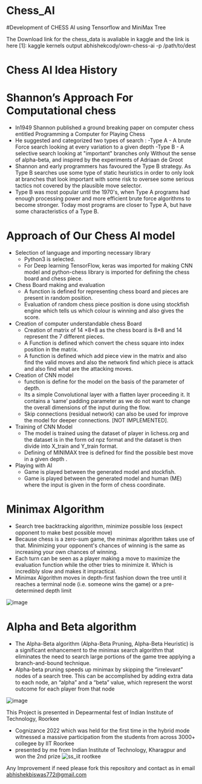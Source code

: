 # Chess_AI
#Development of CHESS AI using Tensorflow and MiniMax Tree 

The Download link for the chess_data is avaliable in kaggle and the link is here 
[1]: kaggle kernels output abhishekcody/own-chess-ai -p /path/to/dest

# Chess AI Idea History
# Shannon’s Approach For Computational chess

- In1949 Shannon published a ground breaking paper on computer chess entitled Programming a Computer for Playing Chess
- He suggested and categorized two types of search :
   -Type A - A brute Force search looking at every variation to a given depth
   -Type B - A selective search looking at "important" branches only Without the sense of alpha-beta, and inspired by the experiments of Adriaan de Groot
- Shannon and early programmers has favoured the Type B strategy.  As Type B searches use some type of static heuristics in order to only look at branches that look important  with some risk to oversee some serious tactics not covered by the plausible move selector. 
- Type B was most popular until the 1970's, when Type A programs had enough processing power and more efficient brute force algorithms to become stronger. Today most programs are closer to Type A, but have some characteristics of a Type B.


# Approach of Our Chess AI model
- Selection of language and importing necessary library
  - Python3 is selected.
  - For Deep learning TensorFlow, keras was imported for making CNN model and python-chess library is imported for defining the chess board and chess piece.
- Chess Board making and evaluation
  - A function is defined for representing chess board and pieces are present in random position.  
  - Evaluation of random chess piece position is done using stockfish engine which tells us which colour is winning and also gives the score.
- Creation of computer understandable chess Board
  - Creation of matrix of 14 ×8×8 as the chess board is 8×8 and 14 represent the 7 different pieces.
  - A Function is defined which convert the chess square into index position in the matrix.
  - A function is defined which add piece view in the matrix and also find the valid moves and also the network find which piece is attack and also find what are the attacking moves.
- Creation of CNN model
  - function is define for the model on the basis of the parameter of depth. 
  - Its a simple Convolutional layer with a flatten layer proceeding it. It contains a ‘same’ padding parameter as we do not want to change the overall dimensions of the input during the flow.
  - Skip connections (residual network) can also be used  for improve the model for deeper connections. [NOT IMPLEMENTED].
- Training of CNN Model
  - The model is trained using the dataset of player in lichess.org and the dataset is in the form od npz format and the dataset is then divide into X_train and Y_train format.
  - Defining of MINIMAX tree is defined for find the possible best move in a given depth .
- Playing with AI
  - Game is played between the generated model and stockfish.
  - Game is played between the generated model and human (ME) where the input is given in the form of chess coordinate.


# Minimax Algorithm
- Search tree backtracking algorithm, minimize possible loss (expect opponent to make best possible move)
- Because chess is a zero-sum game, the minimax algorithm takes use of that. Minimizing your opponent's chances of winning is the same as increasing your own chances of winning.
- Each turn can be seen as a player making a move to maximize the evaluation function while the other tries to minimize it. Which is incredibly slow and makes it impractical.
- Minimax Algorithm moves in depth-first fashion down the tree until it reaches a terminal node (i.e. someone wins the game) or a pre-determined depth limit

![image](https://user-images.githubusercontent.com/97011879/171465930-bf107171-ac9f-4842-8cc0-4ca51234bda4.png)

# Alpha and Beta algorithm	
- The Alpha-Beta algorithm (Alpha-Beta Pruning, Alpha-Beta Heuristic) is a significant enhancement to the minimax search algorithm that eliminates the need to search large portions of the game tree applying a branch-and-bound technique.
- Alpha-beta pruning speeds up minimax by skipping the “irrelevant” nodes of a search tree. This can be accomplished by adding extra data to each node, an “alpha” and a “beta” value, which represent the worst outcome for each player from that node

![image](https://user-images.githubusercontent.com/97011879/171465554-f4971a91-ac6b-4b85-bb4a-0a3fd9ed8353.png)

This Project is presented in Depearmental fest of Indian Institute of Technology, Roorkee
- Cognizance 2022 which was held for the first time in the hybrid mode witnessed a massive participation from the students from across 3000+ collegee by IIT Roorkee
- presented by me from Indian Institute of Technology, Kharagpur and won the 2nd prize 
![ss_iit rootkee](https://user-images.githubusercontent.com/97011879/171469789-1514df0d-a437-41b3-a61f-75b5ff55aca8.png)

Any Improvement if need please fork this repository and contact as in email abhishekbiswas772@gmail.com
